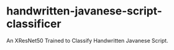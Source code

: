 # handwritten-javanese-script-classificer
An XResNet50 Trained to Classify Handwritten Javanese Script.
